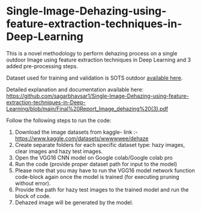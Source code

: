 # Single-Image-Dehazing-using-feature-extraction-techniques-in-Deep-Learning
This is a novel methodology to perform dehazing process on a single outdoor Image using feature extraction techniques in Deep Learning and 3 added pre-processing steps.

Dataset used for training and validation is SOTS outdoor [available here](https://www.kaggle.com/wwwwwee/dehaze).  

Detailed explanation and documentation available here: https://github.com/sagarbhavsar1/Single-Image-Dehazing-using-feature-extraction-techniques-in-Deep-Learning/blob/main/Final%20Report_Image_dehazing%20(3).pdf

Follow the following steps to run the code:

1. Download the image datasets from kaggle- link :-  https://www.kaggle.com/datasets/wwwwwee/dehaze 
2. Create separate folders for each specific dataset type: hazy images, clear images and hazy test images.
2. Open the VGG16 CNN model on Google colab/Google colab pro
3. Run the code (provide proper dataset path for input to the model)
4. Please note that you may have to run the VGG16 model network function code-block again once the model is trained (for executing pruning without error).
5. Provide the path for hazy test images to the trained model and run the block of code.
6. Dehazed image will be generated by the model.



